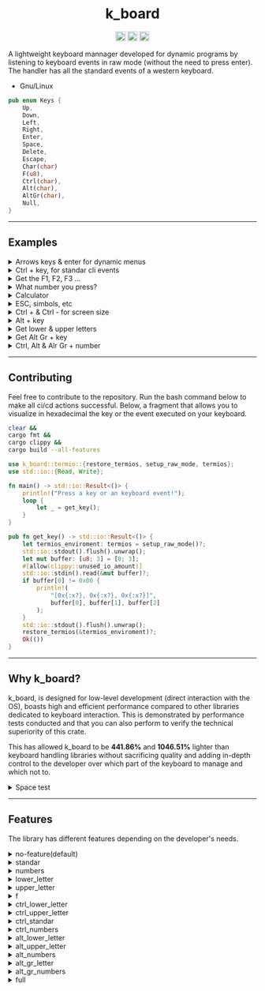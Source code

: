 <div align="center">

# k_board

[<img alt="crates.io" src="https://img.shields.io/crates/v/k_board.svg?style=for-the-badge&color=fc8d62&logo=rust" height="20">](https://crates.io/crates/k_board)
[<img alt="github" src="https://img.shields.io/badge/github-mateolafalce/k__board-8da0cb?style=for-the-badge&labelColor=555555&logo=github" height="20">](https://github.com/mateolafalce/k_board)
[<img alt="docs.rs" src="https://img.shields.io/badge/docs.rs-k__board-66c2a5?style=for-the-badge&labelColor=555555&logo=docs.rs" height="20">](https://docs.rs/k_board)

</div>


A lightweight keyboard mannager developed for dynamic programs by listening to keyboard events in raw mode (without the need to press enter). The handler has all the standard events of a western keyboard.

- Gnu/Linux 

```rust
pub enum Keys {
    Up,
    Down,
    Left,
    Right,
    Enter,
    Space,
    Delete,
    Escape,
    Char(char)
    F(u8),
    Ctrl(char),
    Alt(char),
    AltGr(char),
    Null,
}
```

---

## Examples

<details>
<summary>Arrows keys & enter for dynamic menus</summary>

Simply `cargo add k_board`. No features.

```rust
use k_board::{keyboard::Keyboard, keys::Keys};

fn main() {
    menu(0);
    for key in Keyboard::new() {
        match key {
            Keys::Up => menu(0),
            Keys::Down => menu(1),
            Keys::Enter => break,
            _ => {}
        }
    }
}

fn menu(operation: u8) {
    std::process::Command::new("clear").status().unwrap();
    let mut op: Vec<char> = vec!['*', ' '];
    if operation == 1 {
        op[0] = ' ';
        op[1] = '*';
    }
    println!(
        "[{}] I use k_board lightweight software\n[{}] I use heavyweight software",
        op[0], op[1]
    );
}
```

</details>

<details>
<summary>Ctrl + key, for standar cli events</summary>

```toml
[dependencies]
k_board = { version = "1.2.4", features = ["ctrl_lower_letter", "ctrl_upper_letter", "lower_letter"] }
```

```rust
use k_board::{keyboard::Keyboard, keys::Keys};

fn main() {
    for key in Keyboard::new() {
        match key {
            Keys::Ctrl('c') => copy_terminal(),
            Keys::Ctrl('s') => paste_into_terminal(),
            // remember upper & lower case in Ctrl + key is the same hex code
            Keys::Ctrl('a') => do_this(),
            Keys::Ctrl('A') => do_this(),
            Keys::Char('q') => break,
            _ => (),
        }
    }
}

fn copy_terminal() {}
fn paste_into_terminal() {}
fn reduce_screen() {}
fn zoom_screen() {}
fn do_this() {}
```

</details>

<details>
<summary>Get the F1, F2, F3 ...</summary>

```toml
[dependencies]
k_board = { version = "1.2.4", features = ["f"] }
```

```rust
use k_board::{keyboard::Keyboard, keys::Keys};

fn main() {
    for key in Keyboard::new() {
        match key {
            Keys::F(5) => update_screen(),
            Keys::F(9) => full_screen(),
            Keys::Enter => break,
            _ => {}
        }
    }
}

fn update_screen() {}
fn full_screen() {}
```

</details>

<details>
<summary>What number you press?</summary>

```toml
[dependencies]
k_board = { version = "1.2.4", features = ["numbers"] }
```

```rust
use k_board::{keyboard::Keyboard, keys::Keys};

fn main() {
    for key in Keyboard::new() {
        match key {
            Keys::Char('0') => break,
            Keys::Char('1') => download(),
            Keys::Char('2') => see_file(),
            Keys::Char('3') => share(),
            _ => {}
        }
    }
}

fn download() {}
fn see_file() {}
fn share() {}
```

</details>

<details>
<summary>Calculator</summary>

```toml
[dependencies]
k_board = { version = "1.2.4", features = ["numbers"] }
```

```rust
use k_board::{keyboard::Keyboard, keys::Keys};
use std::io;

fn main() {
    let mut result: f64 = 0.0;
    let first: f64 = 10.0;
    let second: f64 = 5.69;
    let operation: i8 = get_operation();
    match operation {
        0 => result = first + second,
        1 => result = first - second,
        2 => result = first * second,
        3 => {
            if second != 0.0 {
                result = first / second
            }
        }
        _ => {}
    }
    println!("The result is: {}", result);
}


fn get_operation() -> i8 {
    let mut operation: i8 = 0;
    menu(&mut operation, 0);
    for key in Keyboard::new() {
        match key {
            Keys::Up => menu(&mut operation, -1),
            Keys::Down => menu(&mut operation, 1),
            Keys::Enter => break,
            _ => {}
        }
    }
    operation
}

fn menu(operation: &mut i8, selection: i8) {
    std::process::Command::new("clear").status().unwrap();
    if *operation > 0 || *operation < 3 {
        *operation += selection;
    }
    let mut op = vec![' ', ' ', ' ', ' '];
    for i in 0..4 {
        if i == *operation {
            op[i as usize] = '*';
        }
    }
    println!(
        "{} Add\n{} Subtract\n{} Multiply\n{} Divide",
        op[0], op[1], op[2], op[3]
    );
}
```

</details>

<details>
<summary>ESC, simbols, etc</summary>

```toml
[dependencies]
k_board = { version = "1.2.4", features = ["standar"] }
```

```rust
use k_board::{keyboard::Keyboard, keys::Keys};

fn main() {
    for key in Keyboard::new() {
        match key {
            Keys::Escape => break,
            Keys::Space => jump(),
            Keys::Char('$') => money(),
            Keys::Char('@') => email(),
            _ => {}
        }
    }
}

fn jump() {}
fn money() {}
fn email() {}
```

</details>

<details>
<summary>Ctrl +  & Ctrl - for screen size</summary>

```toml
[dependencies]
k_board = { version = "1.2.4", features = ["ctrl_standar"] }
```

```rust
use k_board::{keyboard::Keyboard, keys::Keys};

fn main() {
    for key in Keyboard::new() {
        match key {
            Keys::Enter => break,
            Keys::Ctrl('-') => less_zoom(),
            Keys::Ctrl('+') => zoom(),
            _ => {}
        }
    }
}

fn less_zoom() {}
fn zoom() {}
```

</details>

<details>
<summary>Alt + key</summary>

```toml
[dependencies]
k_board = { version = "1.2.4", features = ["alt_lower_letter", "alt_upper_letter"] }
```

```rust
use k_board::{keyboard::Keyboard, keys::Keys};

fn main() {
    for key in Keyboard::new() {
        match key {
            Keys::Enter => break,
            Keys::Alt('a') => shy(),
            Keys::Alt('A') => angry(),
            _ => {}
        }
    }
}

fn shy() {}
fn angry() {}
```

</details>

<details>
<summary>Get lower & upper letters</summary>

```toml
[dependencies]
k_board = { version = "1.2.4", features = ["lower_letter", "upper_letter"] }
```

```rust
use k_board::{keyboard::Keyboard, keys::Keys};

fn main() {
    for key in Keyboard::new() {
        match key {
            Keys::Enter => break,
            Keys::Char('b') => lower_case(),
            Keys::Char('B') => upper_case(),
            _ => {}
        }
    }
}

fn lower_case() {}
fn upper_case() {}
```

</details>

<details>
<summary>Get Alt Gr + key</summary>

```toml
[dependencies]
k_board = { version = "1.2.4", features = ["alt_gr_lower_letter", "alt_gr_upper_letter"] }
```

```rust
use k_board::{keyboard::Keyboard, keys::Keys};

fn main() {
    for key in Keyboard::new() {
        match key {
            Keys::Enter => break,
            Keys::AltGr('l') => f1(),
            Keys::AltGr('L') => f2(),
            _ => {}
        }
    }
}

fn f1() {}
fn f2() {}
```

</details>

<details>
<summary>Ctrl, Alt & Alr Gr + number</summary>

```toml
[dependencies]
k_board = { version = "1.2.4", features = ["ctrl_numbers", "alt_numbers", "alt_gr_numbers"] }
```

```rust
use k_board::{keyboard::Keyboard, keys::Keys};

fn main() {
    for key in Keyboard::new() {
        match key {
            Keys::Enter => break,
            Keys::Ctrl('0') => execute(),
            Keys::Alt('1') => read(),
            Keys::AltGr('2') => write(),
            _ => {}
        }
    }
}

fn execute() {}
fn read() {}
fn write() {}
```

</details>

---

## Contributing 

Feel free to contribute to the repository. Run the bash command below to make all ci/cd actions successful. Below, a fragment that allows you to visualize in hexadecimal the key or the event executed on your keyboard.

```bash
clear && 
cargo fmt &&
cargo clippy &&
cargo build --all-features
```

```rust
use k_board::termio::{restore_termios, setup_raw_mode, termios};
use std::io::{Read, Write};

fn main() -> std::io::Result<()> {
    println!("Press a key or an keyboard event!");
    loop {
        let _ = get_key();
    }
}

pub fn get_key() -> std::io::Result<()> {
    let termios_enviroment: termios = setup_raw_mode()?;
    std::io::stdout().flush().unwrap();
    let mut buffer: [u8; 3] = [0; 3];
    #[allow(clippy::unused_io_amount)]
    std::io::stdin().read(&mut buffer)?;
    if buffer[0] != 0x00 {
        println!(
            "[0x{:x?}, 0x{:x?}, 0x{:x?}]",
            buffer[0], buffer[1], buffer[2]
        );
    }
    std::io::stdout().flush().unwrap();
    restore_termios(&termios_enviroment)?;
    Ok(())
}
```

---

## Why k_board?

k_board, is designed for low-level development (direct interaction with the OS), boasts high and efficient performance compared to other libraries dedicated to keyboard interaction. This is demonstrated by performance tests conducted and that you can also perform to verify the technical superiority of this crate.

This has allowed k_board to be **441.86%** and **1046.51%** lighter than keyboard handling libraries without sacrificing quality and adding in-depth control to the developer over which part of the keyboard to manage and which not to.

<details>
<summary>Space test</summary>

last versions of all crates to date.

k_board(1.2.4) vs termion(3.0.0) vs crossterm(0.27.0)

```bash
# for k_board

cargo new k_board_ &&
cd k_board_/ &&
cargo add k_board &&
cargo build && 
cd .. && 
du k_board_/ -h &&
rm -rf k_board_

# for termion

cargo new termion_ &&
cd termion_/ &&
cargo add termion &&
cargo build && 
cd .. && 
du termion_/ -h &&
rm -rf termion_

# for crossterm

cargo new crossterm_ &&
cd crossterm_/ &&
cargo add crossterm &&
cargo build && 
cd .. && 
du crossterm_/ -h &&
rm -rf crossterm_

```

Results: 

- k_board: 4,2 MB 
- termion: 18 MB
- crossterm: 43 MB


</details>

---

## Features

The library has different features depending on the developer's needs.

<details>
<summary>no-feature(default)</summary>

```rust
pub const ARROWS_ENTER: [([u8; BYTES], Keys); 5] = [
    ([0x1B, 0x5B, 0x41], Keys::Up),
    ([0x1B, 0x5B, 0x42], Keys::Down),
    ([0x1B, 0x5B, 0x43], Keys::Right),
    ([0x1B, 0x5B, 0x44], Keys::Left),
    ([0x0A, 0x00, 0x00], Keys::Enter),
];
```

</details>

<details>
<summary>standar</summary>

```rust
pub const STANDAR: [([u8; BYTES], Keys); 40] = [
    ([0x1B, 0x5B, 0x48], Keys::Home),
    ([0x09, 0x00, 0x00], Keys::Tab),
    ([0x1B, 0x5B, 0x46], Keys::End),
    ([0x1B, 0x5B, 0x5a], Keys::Backtab),
    ([0x1b, 0x00, 0x00], Keys::Escape),
    ([0x20, 0x00, 0x00], Keys::Space),
    ([0x7F, 0x00, 0x00], Keys::Delete),
    ([0x2b, 0x00, 0x00], Keys::Char('+')),
    ([0x2d, 0x00, 0x00], Keys::Char('-')),
    ([0x3d, 0x00, 0x00], Keys::Char('=')),
    ([0x2f, 0x00, 0x00], Keys::Char('/')),
    ([0x5c, 0x00, 0x00], Keys::Char('\\')),
    ([0x5e, 0x00, 0x00], Keys::Char('^')),
    ([0x2a, 0x00, 0x00], Keys::Char('*')),
    ([0x2e, 0x00, 0x00], Keys::Char('.')),
    ([0x2c, 0x00, 0x00], Keys::Char(',')),
    ([0x23, 0x00, 0x00], Keys::Char('#')),
    ([0x26, 0x00, 0x00], Keys::Char('&')),
    ([0x25, 0x00, 0x00], Keys::Char('%')),
    ([0x7c, 0x00, 0x00], Keys::Char('|')),
    ([0x24, 0x00, 0x00], Keys::Char('$')),
    ([0x3a, 0x00, 0x00], Keys::Char(':')),
    ([0x3b, 0x00, 0x00], Keys::Char(';')),
    ([0xc2, 0xbf, 0x00], Keys::Char('¿')),
    ([0x3f, 0x00, 0x00], Keys::Char('?')),
    ([0x5b, 0x00, 0x00], Keys::Char('[')),
    ([0x5d, 0x00, 0x00], Keys::Char(']')),
    ([0x7b, 0x00, 0x00], Keys::Char('{')),
    ([0x7d, 0x00, 0x00], Keys::Char('}')),
    ([0x28, 0x00, 0x00], Keys::Char('(')),
    ([0x29, 0x00, 0x00], Keys::Char(')')),
    ([0x3c, 0x00, 0x00], Keys::Char('<')),
    ([0x3e, 0x00, 0x00], Keys::Char('>')),
    ([0x27, 0x00, 0x00], Keys::Char('\'')),
    ([0x40, 0x00, 0x00], Keys::Char('@')),
    ([0xc2, 0xa1, 0x0], Keys::Char('¡')),
    ([0x21, 0x00, 0x00], Keys::Char('!')),
    ([0x22, 0x0, 0x0], Keys::Char('"')),
    ([0x60, 0x0, 0x0], Keys::Char('`')),
    ([0xc2, 0xb4, 0x00], Keys::Char('´')),
];
```

</details>

<details>
<summary>numbers</summary>

```rust
pub const NUMBERS: [([u8; BYTES], Keys); 10] = [
    ([0x30, 0x00, 0x00], Keys::Char('0')),
    ([0x31, 0x00, 0x00], Keys::Char('1')),
    ([0x32, 0x00, 0x00], Keys::Char('2')),
    ([0x33, 0x00, 0x00], Keys::Char('3')),
    ([0x34, 0x00, 0x00], Keys::Char('4')),
    ([0x35, 0x00, 0x00], Keys::Char('5')),
    ([0x36, 0x00, 0x00], Keys::Char('6')),
    ([0x37, 0x00, 0x00], Keys::Char('7')),
    ([0x38, 0x00, 0x00], Keys::Char('8')),
    ([0x39, 0x00, 0x00], Keys::Char('9')),
];
```
</details>

<details>
<summary>lower_letter</summary>

```rust
pub const LOWER_LETTERS: [([u8; BYTES], Keys); 27] = [
    ([0x61, 0x00, 0x00], Keys::Char('a')),
    ([0x62, 0x00, 0x00], Keys::Char('b')),
    ([0x63, 0x00, 0x00], Keys::Char('c')),
    ([0x64, 0x00, 0x00], Keys::Char('d')),
    ([0x65, 0x00, 0x00], Keys::Char('e')),
    ([0x66, 0x00, 0x00], Keys::Char('f')),
    ([0x67, 0x00, 0x00], Keys::Char('g')),
    ([0x68, 0x00, 0x00], Keys::Char('h')),
    ([0x69, 0x00, 0x00], Keys::Char('i')),
    ([0x6A, 0x00, 0x00], Keys::Char('j')),
    ([0x6B, 0x00, 0x00], Keys::Char('k')),
    ([0x6C, 0x00, 0x00], Keys::Char('l')),
    ([0x6D, 0x00, 0x00], Keys::Char('m')),
    ([0x6E, 0x00, 0x00], Keys::Char('n')),
    ([0xb1, 0xb1, 0x00], Keys::Char('ñ')),
    ([0x6F, 0x00, 0x00], Keys::Char('o')),
    ([0x70, 0x00, 0x00], Keys::Char('p')),
    ([0x71, 0x00, 0x00], Keys::Char('q')),
    ([0x72, 0x00, 0x00], Keys::Char('r')),
    ([0x73, 0x00, 0x00], Keys::Char('s')),
    ([0x74, 0x00, 0x00], Keys::Char('t')),
    ([0x75, 0x00, 0x00], Keys::Char('u')),
    ([0x76, 0x00, 0x00], Keys::Char('v')),
    ([0x77, 0x00, 0x00], Keys::Char('w')),
    ([0x78, 0x00, 0x00], Keys::Char('x')),
    ([0x79, 0x00, 0x00], Keys::Char('y')),
    ([0x7A, 0x00, 0x00], Keys::Char('z')),
];
```
</details>

<details>
<summary>upper_letter</summary>

```rust
pub const UPPER_LETTER: [([u8; BYTES], Keys); 27] = [
    ([0x41, 0x00, 0x00], Keys::Char('A')),
    ([0x42, 0x00, 0x00], Keys::Char('B')),
    ([0x43, 0x00, 0x00], Keys::Char('C')),
    ([0x44, 0x00, 0x00], Keys::Char('D')),
    ([0x45, 0x00, 0x00], Keys::Char('E')),
    ([0x46, 0x00, 0x00], Keys::Char('F')),
    ([0x47, 0x00, 0x00], Keys::Char('G')),
    ([0x48, 0x00, 0x00], Keys::Char('H')),
    ([0x49, 0x00, 0x00], Keys::Char('I')),
    ([0x4A, 0x00, 0x00], Keys::Char('J')),
    ([0x4B, 0x00, 0x00], Keys::Char('K')),
    ([0x4C, 0x00, 0x00], Keys::Char('L')),
    ([0x4D, 0x00, 0x00], Keys::Char('M')),
    ([0x4E, 0x00, 0x00], Keys::Char('N')),
    ([0xb1, 0x91, 0x00], Keys::Char('Ñ')),
    ([0x4F, 0x00, 0x00], Keys::Char('O')),
    ([0x50, 0x00, 0x00], Keys::Char('P')),
    ([0x51, 0x00, 0x00], Keys::Char('Q')),
    ([0x52, 0x00, 0x00], Keys::Char('R')),
    ([0x53, 0x00, 0x00], Keys::Char('S')),
    ([0x54, 0x00, 0x00], Keys::Char('T')),
    ([0x55, 0x00, 0x00], Keys::Char('U')),
    ([0x56, 0x00, 0x00], Keys::Char('V')),
    ([0x57, 0x00, 0x00], Keys::Char('W')),
    ([0x58, 0x00, 0x00], Keys::Char('X')),
    ([0x59, 0x00, 0x00], Keys::Char('Y')),
    ([0x5A, 0x00, 0x00], Keys::Char('Z')),
];
```
</details>

<details>
<summary>f</summary>

```rust
pub const F: [([u8; BYTES], Keys); 12] = [
    ([0x1b, 0x4f, 0x50], Keys::F(1)),
    ([0x1b, 0x4f, 0x51], Keys::F(2)),
    ([0x1b, 0x4f, 0x52], Keys::F(3)),
    ([0x1b, 0x4f, 0x53], Keys::F(4)),
    ([0x35, 0x7E, 0x00], Keys::F(5)),
    ([0x37, 0x7E, 0x00], Keys::F(6)),
    ([0x38, 0x7E, 0x00], Keys::F(7)),
    ([0x39, 0x7E, 0x00], Keys::F(8)),
    ([0x30, 0x7E, 0x00], Keys::F(9)),
    ([0x31, 0x7E, 0x00], Keys::F(10)),
    ([0x33, 0x7E, 0x00], Keys::F(11)),
    ([0x34, 0x7E, 0x00], Keys::F(12)),
];
```

</details>

<details>
<summary>ctrl_lower_letter</summary>

```rust
pub const CTRL_LOWER_LETTER: [([u8; BYTES], Keys); 24] = [
    ([0x01, 0x00, 0x00], Keys::Ctrl('a')),
    ([0x02, 0x00, 0x00], Keys::Ctrl('b')),
    ([0x03, 0x00, 0x00], Keys::Ctrl('c')),
    ([0x04, 0x00, 0x00], Keys::Ctrl('d')),
    ([0x05, 0x00, 0x00], Keys::Ctrl('e')),
    ([0x06, 0x00, 0x00], Keys::Ctrl('f')),
    ([0x07, 0x00, 0x00], Keys::Ctrl('g')),
    ([0x08, 0x00, 0x00], Keys::Ctrl('h')),
    ([0x0B, 0x00, 0x00], Keys::Ctrl('k')),
    ([0x0C, 0x00, 0x00], Keys::Ctrl('l')),
    ([0x0D, 0x00, 0x00], Keys::Ctrl('m')),
    ([0x0E, 0x00, 0x00], Keys::Ctrl('n')),
    ([0x0F, 0x00, 0x00], Keys::Ctrl('o')),
    ([0x10, 0x00, 0x00], Keys::Ctrl('p')),
    ([0x11, 0x00, 0x00], Keys::Ctrl('q')),
    ([0x12, 0x00, 0x00], Keys::Ctrl('r')),
    ([0x13, 0x00, 0x00], Keys::Ctrl('s')),
    ([0x14, 0x00, 0x00], Keys::Ctrl('t')),
    ([0x15, 0x00, 0x00], Keys::Ctrl('u')),
    ([0x16, 0x00, 0x00], Keys::Ctrl('v')),
    ([0x17, 0x00, 0x00], Keys::Ctrl('w')),
    ([0x18, 0x00, 0x00], Keys::Ctrl('x')),
    ([0x19, 0x00, 0x00], Keys::Ctrl('y')),
    ([0x1A, 0x00, 0x00], Keys::Ctrl('z')),
];
```

</details>

<details>
<summary>ctrl_upper_letter</summary>

* remember upper & lower case in Ctrl + key is the same hex code. 

```rust
pub const CTRL_UPPER_LETTER: [([u8; BYTES], Keys); 24] = [
    (CTRL_LOWER_LETTER[0].0, Keys::Ctrl('A')),
    (CTRL_LOWER_LETTER[1].0, Keys::Ctrl('B')),
    (CTRL_LOWER_LETTER[2].0, Keys::Ctrl('C')),
    (CTRL_LOWER_LETTER[3].0, Keys::Ctrl('D')),
    (CTRL_LOWER_LETTER[4].0, Keys::Ctrl('E')),
    (CTRL_LOWER_LETTER[5].0, Keys::Ctrl('F')),
    (CTRL_LOWER_LETTER[6].0, Keys::Ctrl('G')),
    (CTRL_LOWER_LETTER[7].0, Keys::Ctrl('H')),
    (CTRL_LOWER_LETTER[8].0, Keys::Ctrl('K')),
    (CTRL_LOWER_LETTER[9].0, Keys::Ctrl('L')),
    (CTRL_LOWER_LETTER[10].0, Keys::Ctrl('M')),
    (CTRL_LOWER_LETTER[11].0, Keys::Ctrl('N')),
    (CTRL_LOWER_LETTER[12].0, Keys::Ctrl('O')),
    (CTRL_LOWER_LETTER[13].0, Keys::Ctrl('P')),
    (CTRL_LOWER_LETTER[14].0, Keys::Ctrl('Q')),
    (CTRL_LOWER_LETTER[15].0, Keys::Ctrl('R')),
    (CTRL_LOWER_LETTER[16].0, Keys::Ctrl('S')),
    (CTRL_LOWER_LETTER[17].0, Keys::Ctrl('T')),
    (CTRL_LOWER_LETTER[18].0, Keys::Ctrl('U')),
    (CTRL_LOWER_LETTER[19].0, Keys::Ctrl('V')),
    (CTRL_LOWER_LETTER[20].0, Keys::Ctrl('W')),
    (CTRL_LOWER_LETTER[21].0, Keys::Ctrl('X')),
    (CTRL_LOWER_LETTER[22].0, Keys::Ctrl('Y')),
    (CTRL_LOWER_LETTER[23].0, Keys::Ctrl('Z')),
];
```

</details>

<details>
<summary>ctrl_standar</summary>

```rust
pub const CTRL_STANDAR: [([u8; BYTES], Keys); 2] = [
    ([0x2b, 0x00, 0x00], Keys::Ctrl('+')),
    ([0x1f, 0x00, 0x00], Keys::Ctrl('-')),
];
```

</details>

<details>
<summary>ctrl_numbers</summary>

```rust
pub const CTRL_NUMBERS: [([u8; BYTES], Keys); 10] = [
    ([0x30, 0x00, 0x00], Keys::Ctrl('0')),
    ([0x31, 0x00, 0x00], Keys::Ctrl('1')),
    ([0x32, 0x00, 0x00], Keys::Ctrl('2')),
    ([0x33, 0x00, 0x00], Keys::Ctrl('3')),
    ([0x34, 0x00, 0x00], Keys::Ctrl('4')),
    ([0x35, 0x00, 0x00], Keys::Ctrl('5')),
    ([0x36, 0x00, 0x00], Keys::Ctrl('6')),
    ([0x37, 0x00, 0x00], Keys::Ctrl('7')),
    ([0x38, 0x00, 0x00], Keys::Ctrl('8')),
    ([0x39, 0x00, 0x00], Keys::Ctrl('9')),
];
```

</details>


<details>
<summary>alt_lower_letter</summary>

```rust
pub const ALT_LOWER_LETTER: [([u8; BYTES], Keys); 27] = [
    ([0x1b, 0x61, 0x00], Keys::Alt('a')),
    ([0x1b, 0x62, 0x00], Keys::Alt('b')),
    ([0x1b, 0x63, 0x00], Keys::Alt('c')),
    ([0x1b, 0x64, 0x00], Keys::Alt('d')),
    ([0x1b, 0x65, 0x00], Keys::Alt('e')),
    ([0x1b, 0x66, 0x00], Keys::Alt('f')),
    ([0x1b, 0x67, 0x00], Keys::Alt('g')),
    ([0x1b, 0x68, 0x00], Keys::Alt('h')),
    ([0x1b, 0x69, 0x00], Keys::Alt('i')),
    ([0x1b, 0x6A, 0x00], Keys::Alt('j')),
    ([0x1b, 0x6B, 0x00], Keys::Alt('k')),
    ([0x1b, 0x6C, 0x00], Keys::Alt('l')),
    ([0x1b, 0x6d, 0x00], Keys::Alt('m')),
    ([0x1b, 0x6e, 0x00], Keys::Alt('n')),
    ([0x1b, 0xc3, 0xb1], Keys::Alt('ñ')),
    ([0x1b, 0x6f, 0x00], Keys::Alt('o')),
    ([0x1b, 0x70, 0x00], Keys::Alt('p')),
    ([0x1b, 0x71, 0x00], Keys::Alt('q')),
    ([0x1b, 0x72, 0x00], Keys::Alt('r')),
    ([0x1b, 0x73, 0x00], Keys::Alt('s')),
    ([0x1b, 0x74, 0x00], Keys::Alt('t')),
    ([0x1b, 0x75, 0x00], Keys::Alt('u')),
    ([0x1b, 0x76, 0x00], Keys::Alt('v')),
    ([0x1b, 0x77, 0x00], Keys::Alt('w')),
    ([0x1b, 0x78, 0x00], Keys::Alt('x')),
    ([0x1b, 0x79, 0x00], Keys::Alt('y')),
    ([0x1b, 0x7a, 0x00], Keys::Alt('z')),
];
```
</details>


<details>
<summary>alt_upper_letter</summary>

```rust
pub const ALT_UPPER_LETTER: [([u8; BYTES], Keys); 27] = [
    ([0x1b, 0x41, 0x00], Keys::Alt('A')),
    ([0x1b, 0x42, 0x00], Keys::Alt('B')),
    ([0x1b, 0x43, 0x00], Keys::Alt('C')),
    ([0x1b, 0x44, 0x00], Keys::Alt('D')),
    ([0x1b, 0x45, 0x00], Keys::Alt('E')),
    ([0x1b, 0x46, 0x00], Keys::Alt('F')),
    ([0x1b, 0x47, 0x00], Keys::Alt('G')),
    ([0x1b, 0x48, 0x00], Keys::Alt('H')),
    ([0x1b, 0x49, 0x00], Keys::Alt('I')),
    ([0x1b, 0x4A, 0x00], Keys::Alt('J')),
    ([0x1b, 0x4B, 0x00], Keys::Alt('K')),
    ([0x1b, 0x4C, 0x00], Keys::Alt('L')),
    ([0x1b, 0x4D, 0x00], Keys::Alt('M')),
    ([0x1b, 0x4E, 0x00], Keys::Alt('N')),
    ([0x1b, 0xc3, 0x91], Keys::Alt('Ñ')),
    ([0x1b, 0x4f, 0x00], Keys::Alt('O')),
    ([0x1b, 0x50, 0x00], Keys::Alt('P')),
    ([0x1b, 0x51, 0x00], Keys::Alt('Q')),
    ([0x1b, 0x52, 0x00], Keys::Alt('R')),
    ([0x1b, 0x53, 0x00], Keys::Alt('S')),
    ([0x1b, 0x54, 0x00], Keys::Alt('T')),
    ([0x1b, 0x55, 0x00], Keys::Alt('U')),
    ([0x1b, 0x56, 0x00], Keys::Alt('V')),
    ([0x1b, 0x57, 0x00], Keys::Alt('W')),
    ([0x1b, 0x58, 0x00], Keys::Alt('X')),
    ([0x1b, 0x59, 0x00], Keys::Alt('Y')),
    ([0x1b, 0x5A, 0x00], Keys::Alt('Z')),
];
```
</details>

<details>
<summary>alt_numbers</summary>

* remember Alt + number is the same hex code as Ctrl + number. 

```rust
pub const ALT_NUMBERS: [([u8; BYTES], Keys); 10] = [
    (CTRL_NUMBERS[0].0, Keys::Alt('0')),
    (CTRL_NUMBERS[1].0, Keys::Alt('1')),
    (CTRL_NUMBERS[2].0, Keys::Alt('2')),
    (CTRL_NUMBERS[3].0, Keys::Alt('3')),
    (CTRL_NUMBERS[4].0, Keys::Alt('4')),
    (CTRL_NUMBERS[5].0, Keys::Alt('5')),
    (CTRL_NUMBERS[6].0, Keys::Alt('6')),
    (CTRL_NUMBERS[7].0, Keys::Alt('7')),
    (CTRL_NUMBERS[8].0, Keys::Alt('8')),
    (CTRL_NUMBERS[9].0, Keys::Alt('9')),
];
```

</details>

<details>
<summary>alt_gr_letter</summary>

```rust
pub const ALT_GR_LETTER: [([u8; BYTES], Keys); 27] = [
    ([0xc3, 0xa6, 0x00], Keys::AltGr('a')),
    ([0xe2, 0x80, 0x9c], Keys::AltGr('b')),
    ([0xc2, 0xa2, 0x00], Keys::AltGr('c')),
    ([0xc3, 0xb0, 0x00], Keys::AltGr('d')),
    ([0xe2, 0x82, 0xac], Keys::AltGr('e')),
    ([0xc4, 0x91, 0x00], Keys::AltGr('f')),
    ([0xc5, 0x8b, 0x00], Keys::AltGr('g')),
    ([0xc4, 0xa7, 0x00], Keys::AltGr('h')),
    ([0xe2, 0x86, 0x92], Keys::AltGr('i')),
    ([0xcc, 0x89, 0x00], Keys::AltGr('j')),
    ([0xc4, 0xb8, 0x00], Keys::AltGr('k')),
    ([0xc5, 0x82, 0x00], Keys::AltGr('l')),
    ([0xc2, 0xb5, 0x00], Keys::AltGr('m')),
    ([0xe2, 0x80, 0x9d], Keys::AltGr('n')),
    ([0x7e, 0x00, 0x00], Keys::AltGr('ñ')),
    ([0xc3, 0xb8, 0x00], Keys::AltGr('o')),
    ([0xc3, 0xbe, 0x00], Keys::AltGr('p')),
    ([0x40, 0x00, 0x00], Keys::AltGr('q')),
    ([0xc2, 0xb6, 0x00], Keys::AltGr('r')),
    ([0xc3, 0x9f, 0x00], Keys::AltGr('s')),
    ([0xc5, 0xa7, 0x00], Keys::AltGr('t')),
    ([0xe2, 0x86, 0x93], Keys::AltGr('u')),
    ([0xe2, 0x80, 0x9e], Keys::AltGr('v')),
    ([0xc5, 0xbf, 0x00], Keys::AltGr('w')),
    ([0xc2, 0xbb, 0x00], Keys::AltGr('x')),
    ([0xe2, 0x86, 0x90], Keys::AltGr('y')),
    ([0xc2, 0xab, 0x00], Keys::AltGr('z')),
];
```

</details>

<details>
<summary>alt_gr_numbers</summary>

* remember Alt Gr + number is the same hex code as Ctrl + number. 

```rust
pub const ALT_GR_NUMBERS: [([u8; BYTES], Keys); 10] = [
    (CTRL_NUMBERS[0].0, Keys::Alt('0')),
    (CTRL_NUMBERS[1].0, Keys::Alt('1')),
    (CTRL_NUMBERS[2].0, Keys::Alt('2')),
    (CTRL_NUMBERS[3].0, Keys::Alt('3')),
    (CTRL_NUMBERS[4].0, Keys::Alt('4')),
    (CTRL_NUMBERS[5].0, Keys::Alt('5')),
    (CTRL_NUMBERS[6].0, Keys::Alt('6')),
    (CTRL_NUMBERS[7].0, Keys::Alt('7')),
    (CTRL_NUMBERS[8].0, Keys::Alt('8')),
    (CTRL_NUMBERS[9].0, Keys::Alt('9')),
];
```

</details>

</details>

<details>
<summary>full</summary>

all features!

</details>
